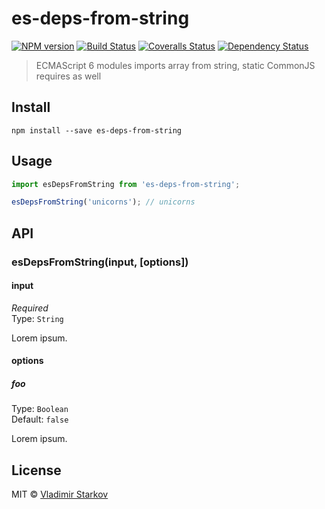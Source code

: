 # es-deps-from-string

[![NPM version][npm-image]][npm-url]
[![Build Status][travis-image]][travis-url]
[![Coveralls Status][coveralls-image]][coveralls-url]
[![Dependency Status][depstat-image]][depstat-url]

> ECMAScript 6 modules imports array from string, static CommonJS requires as well

## Install

    npm install --save es-deps-from-string

## Usage

```js
import esDepsFromString from 'es-deps-from-string';

esDepsFromString('unicorns'); // unicorns
```

## API

### esDepsFromString(input, [options])

#### input

*Required*  
Type: `String`

Lorem ipsum.

#### options

##### foo

Type: `Boolean`  
Default: `false`

Lorem ipsum.

## License

MIT © [Vladimir Starkov](https://iamstarkov@gmail.com)

[npm-url]: https://npmjs.org/package/es-deps-from-string
[npm-image]: https://img.shields.io/npm/v/es-deps-from-string.svg?style=flat-square

[travis-url]: https://travis-ci.org/iamstarkov/es-deps-from-string
[travis-image]: https://img.shields.io/travis/iamstarkov/es-deps-from-string.svg?style=flat-square

[coveralls-url]: https://coveralls.io/r/iamstarkov/es-deps-from-string
[coveralls-image]: https://img.shields.io/coveralls/iamstarkov/es-deps-from-string.svg?style=flat-square

[depstat-url]: https://david-dm.org/iamstarkov/es-deps-from-string
[depstat-image]: https://david-dm.org/iamstarkov/es-deps-from-string.svg?style=flat-square
